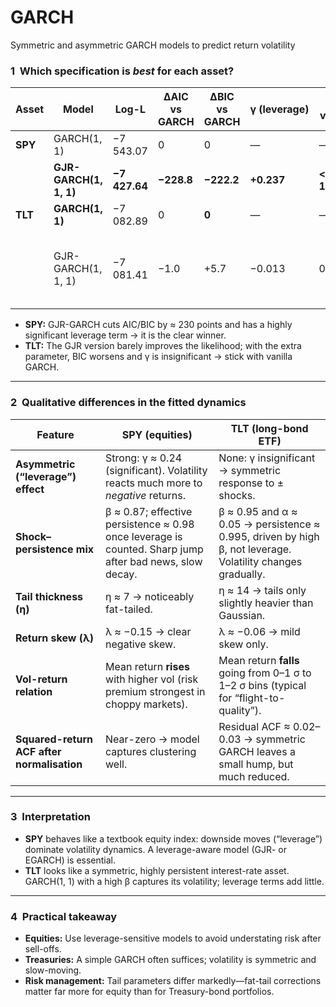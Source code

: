 # GARCH
Symmetric and asymmetric GARCH models to predict return volatility

### 1  Which specification is *best* for each asset?

| Asset   | Model                  | Log-L         | ΔAIC vs GARCH | ΔBIC vs GARCH | γ (leverage) | *p*-value   | Verdict                                         |
| ------- | ---------------------- | ------------- | ------------- | ------------- | ------------ | ----------- | ----------------------------------------------- |
| **SPY** | GARCH(1, 1)            | −7 543.07     | 0             | 0             | —            | —           | ─                                               |
|         | **GJR-GARCH(1, 1, 1)** | **−7 427.64** | **−228.8**    | **−222.2**    | **+0.237**   | **< 10⁻¹⁸** | **Clearly preferred**                           |
| **TLT** | **GARCH(1, 1)**        | −7 082.89     | 0             | **0**         | —            | —           | **Preferred (BIC)**                             |
|         | GJR-GARCH(1, 1, 1)     | −7 081.41     | −1.0          | +5.7          | −0.013       | 0.093       | Tie on AIC; penalised by BIC; γ not significant |

* **SPY:** GJR-GARCH cuts AIC/BIC by ≈ 230 points and has a highly significant leverage term → it is the clear winner.
* **TLT:** The GJR version barely improves the likelihood; with the extra parameter, BIC worsens and γ is insignificant → stick with vanilla GARCH.

---

### 2  Qualitative differences in the fitted dynamics

| Feature                                    | **SPY (equities)**                                                                                      | **TLT (long-bond ETF)**                                                                                    |
| ------------------------------------------ | ------------------------------------------------------------------------------------------------------- | ---------------------------------------------------------------------------------------------------------- |
| **Asymmetric (“leverage”) effect**         | Strong: γ ≈ 0.24 (significant). Volatility reacts much more to *negative* returns.                      | None: γ insignificant → symmetric response to ± shocks.                                                    |
| **Shock–persistence mix**                  | β ≈ 0.87; effective persistence ≈ 0.98 once leverage is counted. Sharp jump after bad news, slow decay. | β ≈ 0.95 and α ≈ 0.05 → persistence ≈ 0.995, driven by high β, not leverage. Volatility changes gradually. |
| **Tail thickness (η)**                     | η ≈ 7 → noticeably fat-tailed.                                                                          | η ≈ 14 → tails only slightly heavier than Gaussian.                                                        |
| **Return skew (λ)**                        | λ ≈ −0.15 → clear negative skew.                                                                        | λ ≈ −0.06 → mild skew only.                                                                                |
| **Vol-return relation**                    | Mean return **rises** with higher vol (risk premium strongest in choppy markets).                       | Mean return **falls** going from 0–1 σ to 1–2 σ bins (typical for “flight-to-quality”).                    |
| **Squared-return ACF after normalisation** | Near-zero → model captures clustering well.                                                             | Residual ACF ≈ 0.02–0.03 → symmetric GARCH leaves a small hump, but much reduced.                          |

---

### 3  Interpretation

* **SPY** behaves like a textbook equity index: downside moves (“leverage”) dominate volatility dynamics. A leverage-aware model (GJR- or EGARCH) is essential.
* **TLT** looks like a symmetric, highly persistent interest-rate asset. GARCH(1, 1) with a high β captures its volatility; leverage terms add little.

---

### 4  Practical takeaway

* **Equities:** Use leverage-sensitive models to avoid understating risk after sell-offs.
* **Treasuries:** A simple GARCH often suffices; volatility is symmetric and slow-moving.
* **Risk management:** Tail parameters differ markedly—fat-tail corrections matter far more for equity than for Treasury-bond portfolios.

